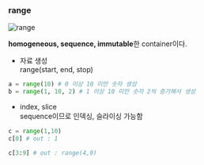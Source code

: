 ### range
![range](https://cdn.techbeamers.com/wp-content/uploads/2019/05/Python-range-function-explained.png)

**homogeneous, sequence, immutable**한 container이다.

- 자료 생성  
range(start, end, stop)
```python
a = range(10) # 0 이상 10 미만 숫자 생성
b = range(1, 10, 2) # 1 이상 10 미만 숫자 2씩 증가해서 생성
```
- index, slice  
sequence이므로 인덱싱, 슬라이싱 가능함
```python
c = range(1,10)
c[0] # out : 1
```
```python
c[3:9] # out : range(4,9)
```